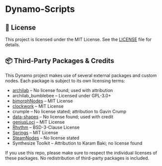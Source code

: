 # Dynamo-Scripts
## 📄 License

This project is licensed under the MIT License. See the [LICENSE](LICENSE) file for details.

## 📦 Third-Party Packages & Credits

This Dynamo project makes use of several external packages and custom nodes. Each package is subject to its own licensing terms:

- [archilab](https://github.com/ksobon/archilab) – No license found; used with attribution
- archilab_bumblebee – Licensed under GPL-3.0+
- [bimorphNodes](https://github.com/Bimorph/BimorphNodes) – MIT License
- [clockwork](https://github.com/andydandy74/ClockworkForDynamo) – MIT License
- crumple – No license stated; attribution to Gavin Crump
- [data-shapes](https://github.com/DataShapes) – No license found; used with credit
- [geniusLoci](https://github.com/JulienDELABACA/GeniusLoci) – MIT License
- [Rhythm](https://github.com/AlfredoHerrera/Rhythm) – BSD-3-Clause License
- [Springs](https://github.com/SpringsTeam/Springs) – MIT License
- [SteamNodes](https://github.com/steamNodes/SteamNodes) – No license stated
- Synthesize Toolkit – Attribution to Karam Baki; no license found

If you use this repo, please make sure to respect the individual licenses of these packages. No redistribution of third-party packages is included.
